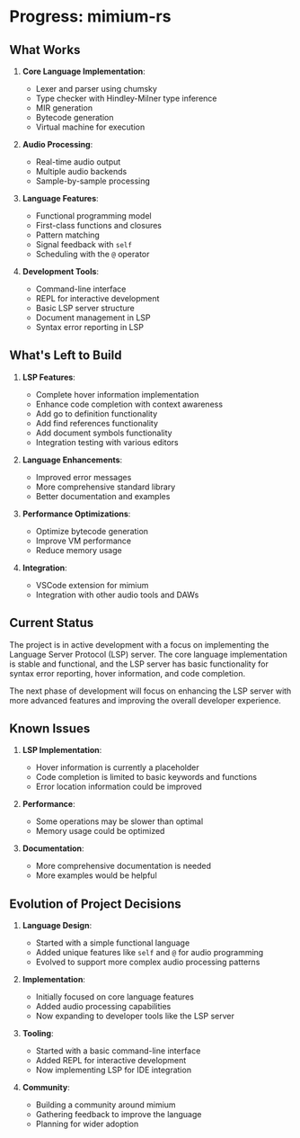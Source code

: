 # Progress: mimium-rs

## What Works

1. **Core Language Implementation**:
   - Lexer and parser using chumsky
   - Type checker with Hindley-Milner type inference
   - MIR generation
   - Bytecode generation
   - Virtual machine for execution

2. **Audio Processing**:
   - Real-time audio output
   - Multiple audio backends
   - Sample-by-sample processing

3. **Language Features**:
   - Functional programming model
   - First-class functions and closures
   - Pattern matching
   - Signal feedback with `self`
   - Scheduling with the `@` operator

4. **Development Tools**:
   - Command-line interface
   - REPL for interactive development
   - Basic LSP server structure
   - Document management in LSP
   - Syntax error reporting in LSP

## What's Left to Build

1. **LSP Features**:
   - Complete hover information implementation
   - Enhance code completion with context awareness
   - Add go to definition functionality
   - Add find references functionality
   - Add document symbols functionality
   - Integration testing with various editors

2. **Language Enhancements**:
   - Improved error messages
   - More comprehensive standard library
   - Better documentation and examples

3. **Performance Optimizations**:
   - Optimize bytecode generation
   - Improve VM performance
   - Reduce memory usage

4. **Integration**:
   - VSCode extension for mimium
   - Integration with other audio tools and DAWs

## Current Status

The project is in active development with a focus on implementing the Language Server Protocol (LSP) server. The core language implementation is stable and functional, and the LSP server has basic functionality for syntax error reporting, hover information, and code completion.

The next phase of development will focus on enhancing the LSP server with more advanced features and improving the overall developer experience.

## Known Issues

1. **LSP Implementation**:
   - Hover information is currently a placeholder
   - Code completion is limited to basic keywords and functions
   - Error location information could be improved

2. **Performance**:
   - Some operations may be slower than optimal
   - Memory usage could be optimized

3. **Documentation**:
   - More comprehensive documentation is needed
   - More examples would be helpful

## Evolution of Project Decisions

1. **Language Design**:
   - Started with a simple functional language
   - Added unique features like `self` and `@` for audio programming
   - Evolved to support more complex audio processing patterns

2. **Implementation**:
   - Initially focused on core language features
   - Added audio processing capabilities
   - Now expanding to developer tools like the LSP server

3. **Tooling**:
   - Started with a basic command-line interface
   - Added REPL for interactive development
   - Now implementing LSP for IDE integration

4. **Community**:
   - Building a community around mimium
   - Gathering feedback to improve the language
   - Planning for wider adoption
